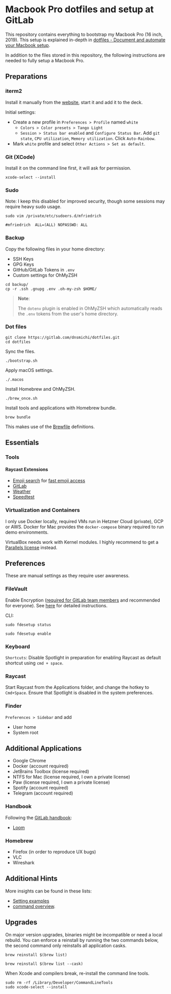 # Macbook Pro dotfiles and setup at GitLab

This repository contains everything to bootstrap my Macbook Pro (16 inch, 2019). This setup is explained in-depth in [dotfiles - Document and automate your Macbook setup](https://about.gitlab.com/blog/2020/04/17/dotfiles-document-and-automate-your-macbook-setup/).

In addition to the files stored in this repository, the following instructions are needed to fully setup a Macbook Pro.

## Preparations

### iterm2

Install it manually from the [website](https://www.iterm2.com/), start it and add it to the deck.

Initial settings:

- Create a new profile in `Preferences > Profile` named `white`
     - `Colors > Color presets > Tango Light`
     - `Session > Status bar enabled` and `Configure Status Bar`. Add `git state`, `CPU utilization`, `Memory utilization`. Click `Auto-Rainbow`.
- Mark `white` profile and select `Other Actions > Set as default`.

### Git (XCode)

Install it on the command line first, it will ask for permission.

```
xcode-select --install
```

### Sudo

Note: I keep this disabled for improved security, though some sessions may require heavy sudo usage.

```
sudo vim /private/etc/sudoers.d/mfriedrich

#mfriedrich  ALL=(ALL) NOPASSWD: ALL
```

### Backup

Copy the following files in your home directory:

* SSH Keys
* GPG Keys
* GitHub/GitLab Tokens in `.env`
* Custom settings for OhMyZSH

```
cd backup/
cp -r .ssh .gnupg .env .oh-my-zsh $HOME/
```

> **Note**:
>
> The `dotenv` plugin is enabled in OhMyZSH which automatically
> reads the `.env` tokens from the user's home directory.

### Dot files

```
git clone https://gitlab.com/dnsmichi/dotfiles.git
cd dotfiles
```

Sync the files.

```
./bootstrap.sh
```

Apply macOS settings.

```
./.macos
```

Install Homebrew and OhMyZSH.

```
./brew_once.sh
```

Install tools and applications with Homebrew bundle.

```
brew bundle
```

This makes use of the [Brewfile](Brewfile) definitions.

## Essentials

### Tools

#### Raycast Extensions

- [Emoji search](https://www.raycast.com/FezVrasta/emoji) for [fast emoji access](https://about.gitlab.com/handbook/marketing/community-relations/developer-evangelism/social-media/#fast-emojis-workflows)
- [GitLab](https://www.raycast.com/tonka3000/gitlab)
- [Weather](https://www.raycast.com/tonka3000/weather)
- [Speedtest](https://www.raycast.com/tonka3000/speedtest)

### Virtualization and Containers

I only use Docker locally, required VMs run in Hetzner Cloud (private), GCP or AWS. Docker for Mac provides the `docker-compose` binary required to run demo environments. 

VirtualBox needs work with Kernel modules. I highly recommend to get a [Parallels license](https://www.parallels.com/de/products/desktop/buy/) instead. 

## Preferences

These are manual settings as they require user awareness.

### FileVault

Enable Encryption ([required for GitLab team members](https://about.gitlab.com/handbook/business-ops/team-member-enablement/onboarding-access-requests/#full-disk-encryption) and recommended for everyone).
See [here](https://support.apple.com/en-us/HT204837) for detailed instructions.

CLI:

```
sudo fdesetup status

sudo fdesetup enable
```


### Keyboard

`Shortcuts`: Disable Spotlight in preparation for enabling Raycast as default shortcut using `cmd + space`.

### Raycast

Start Raycast from the Applications folder, and change the hotkey to `Cmd+Space`.
Ensure that Spotlight is disabled in the system preferences.

### Finder

`Preferences > Sidebar` and add

- User home
- System root

## Additional Applications

* Google Chrome
* Docker (account required)
* JetBrains Toolbox (license required)
* NTFS for Mac (license required, I own a private license)
* Paw (license required, I own a private license)
* Spotify (account required)
* Telegram (account required)

### Handbook

Following the [GitLab handbook](https://about.gitlab.com/handbook/tools-and-tips/):

* [Loom](https://www.loom.com/)


### Homebrew

* Firefox (in order to reproduce UX bugs)
* VLC
* Wireshark

## Additional Hints

More insights can be found in these lists:

- [Setting examples](https://github.com/mathiasbynens/dotfiles/blob/master/.macos)
- [command overview](https://github.com/herrbischoff/awesome-macos-command-line).


## Upgrades

On major version upgrades, binaries might be incompatible or need a local rebuild. 
You can enforce a reinstall by running the two commands below, the second command
only reinstalls all application casks.

```
brew reinstall $(brew list)

brew reinstall $(brew list --cask)
```

When Xcode and compilers break, re-install the command line tools.

```
sudo rm -rf /Library/Developer/CommandLineTools
sudo xcode-select --install
```
